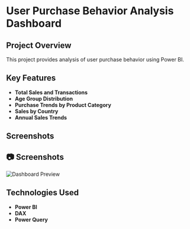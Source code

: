 # User Purchase Behavior Analysis Dashboard

## Project Overview
This project provides analysis of user purchase behavior using Power BI.

## Key Features
- **Total Sales and Transactions**
- **Age Group Distribution**
- **Purchase Trends by Product Category**
- **Sales by Country**
- **Annual Sales Trends**

## Screenshots
## 📷 Screenshots
![Dashboard Preview]([path/to/your/screenshot.png](https://github.com/Moon1200/User-Purchase-Behavior-Analysis/blob/main/image.png))

## Technologies Used
- **Power BI**
- **DAX**
- **Power Query**
